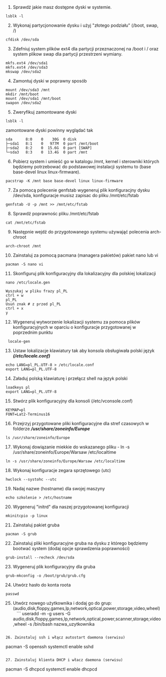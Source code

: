 1. Sprawdź jakie masz dostępne dyski w systemie.
```
lsblk -l
```

2. Wykonaj partycjonowanie dysku i użyj "złotego podziału" (/boot, swap, /)
```
cfdisk /dev/sda
```

3. Zdefniuj system plików ext4 dla partycji przeznaczonej na /boot i / oraz system plikow swap dla partycji przestrzeni wymiany.
```
mkfs.ext4 /dev/sda1
mkfs.ext4 /dev/sda3
mkswap /dev/sda2
```

4. Zamontuj dyski w poprawny sposób
```
mount /dev/sda3 /mnt
mkdir /mnt/boot
mount /dev/sda1 /mnt/boot
swapon /dev/sda2
```

5. Zweryfikuj zamontowane dyski
```
lsblk -l
```
zamontowane dyski powinny wyglądać tak
```
sda      8:0    0    30G  0 disk
├─sda1   8:1    0   977M  0 part /mnt/boot
├─sda2   8:2    0  15.6G  0 part [SWAP]
└─sda3   8:3    0  13.4G  0 part /mnt
```

6. Pobierz system i umieść go w katalogu /mnt, kernel i sterowniki których będziemy potrzebować do podstawowej instalacji systemu to (base base-devel linux linux-firmware).
```
pacstrap -K /mnt base base-devel linux linux-firmware
```

7. Za pomocą polecenie genfstab wygeneruj plik konfiguracjny dysku /dev/sda, konfiguracje musisz zapisac do pliku /mnt/etc/fstab
```
genfstab -U -p /mnt >> /mnt/etc/fstab
```

8. Sprawdź poprawnośc pliku /mnt/etc/fstab
```
cat /mnt/etc/fstab
```

9. Następnie wejdź do przygotowanego systemu używająć polecenia arch-chroot
```
arch-chroot /mnt
```

10. Zainstaluj za pomocą pacmana (managera pakietów) pakiet nano lub vi
```
pacman -S nano vi
```

11. Skonfiguruj plik konfiguracyjny dla lokalizacyjny dla polskiej lokalizacji
```
nano /etc/locale.gen

Wyszukaj w pliku frazy pl_PL
ctrl + w
pl_PL
Usuń znak # z przed pl_PL
ctrl + x
y
```

12. Wygeneruj wytworzenie lokalizacji systemu za pomoca plików konfiguracyjnych w oparciu o konfiguracje przygotowanej w poprzednim punktu 
```
 locale-gen
```

13. Ustaw lokalizacje klawiatury tak aby konsola obsługiwała polski język ***(/etc/locale.conf)***
```
echo LANG=pl_PL.UTF-8 > /etc/locale.conf
export LANG=pl_PL.UTF-8
```

14. Załaduj polską klawiaturę i przełącz shell na język polski
```
loadkeys pl
export LANG=pl_PL.UTF-8
```

15. Stwórz plik konfiguracyjny dla konsoli (/etc/vconsole.conf)
```
KEYMAP=pl
FONT=Lat2-Terminus16
```

16. Przejrzyj przygotowane pliki konfiguracyjne dla stref czasowych w folderze ***/usr/share/zoneinfo/Europe***
```
ls /usr/share/zoneinfo/Europe
```

17. Wykonaj dowiązanie miekkie do wskazanego pliku - ln -s /usr/share/zoneinfo/Europe/Warsaw /etc/localtime

```
ln -s /usr/share/zoneinfo/Europe/Warsaw /etc/localtime
```

18. Wykonaj konfiguracje zegara sprzętowego (utc)
```
hwclock --systohc --utc
```

19. Nadaj nazwe (hostname) dla swojej maszyny
```
echo szkolenie > /etc/hostname
```

20. Wygeneruj "initrd" dla naszej przygotowanej konfiguracji
```
mkinitcpio -p linux
```

21. Zainstaluj pakiet gruba
```
pacman -S grub
```

22. Zainstaluj pliki konfiguracyjne gruba na dysku z którego będziemy bootwać system (dodaj opcje sprawdzenia poprawności)
```
grub-install --recheck /dev/sda
```

23. Wygeneruj plik konfiguracyjny dla gruba
```
grub-mkconfig -o /boot/grub/grub.cfg
```

24. Utwórz hasło do konta roota
```
passwd
```

25. Utwórz nowego użytkownika i dodaj go do grup:(audio,disk,floppy,games,lp,network,optical,power,storage,video,wheel)
   ```
 useradd -m -g users -G audio,disk,floppy,games,lp,network,optical,power,scanner,storage,video,wheel -s /bin/bash nazwa_uzytkownika
```

26. Zainstaluj ssh i włącz autostart daemona (serwisu)
```
pacman -S openssh
systemctl enable sshd
```

27. Zainstaluj klienta DHCP i włacz daemona (serwisu)
```
pacman -S dhcpcd
systemctl enable dhcpcd
```